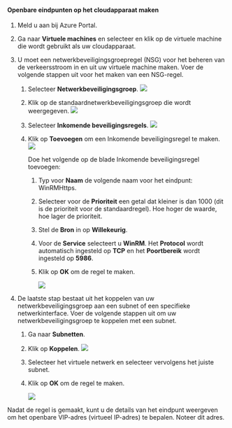 #### <a name="to-create-public-endpoints-on-the-cloud-appliance"></a>Openbare eindpunten op het cloudapparaat maken

1. Meld u aan bij Azure Portal.
2. Ga naar **Virtuele machines** en selecteer en klik op de virtuele machine die wordt gebruikt als uw cloudapparaat.
    
3. U moet een netwerkbeveiligingsgroepregel (NSG) voor het beheren van de verkeersstroom in en uit uw virtuele machine maken. Voer de volgende stappen uit voor het maken van een NSG-regel.
    1. Selecteer **Netwerkbeveiligingsgroep**.
        ![](./media/storsimple-8000-create-public-endpoints-cloud-appliance/sca-create-public-endpt1.png)

    2. Klik op de standaardnetwerkbeveiligingsgroep die wordt weergegeven.
        ![](./media/storsimple-8000-create-public-endpoints-cloud-appliance/sca-create-public-endpt2.png)

    3. Selecteer **Inkomende beveiligingsregels**.
        ![](./media/storsimple-8000-create-public-endpoints-cloud-appliance/sca-create-public-endpt3.png)

    4. Klik op **Toevoegen** om een Inkomende beveiligingsregel te maken.
        ![](./media/storsimple-8000-create-public-endpoints-cloud-appliance/sca-create-public-endpt4.png)

        Doe het volgende op de blade Inkomende beveiligingsregel toevoegen:

        1. Typ voor **Naam** de volgende naam voor het eindpunt: WinRMHttps.
        
        2. Selecteer voor de **Prioriteit** een getal dat kleiner is dan 1000 (dit is de prioriteit voor de standaardregel). Hoe hoger de waarde, hoe lager de prioriteit.

        3. Stel de **Bron** in op **Willekeurig**.

        4. Voor de **Service** selecteert u **WinRM**. Het **Protocol** wordt automatisch ingesteld op **TCP** en het **Poortbereik** wordt ingesteld op **5986**.

        5. Klik op **OK** om de regel te maken.

            ![](./media/storsimple-8000-create-public-endpoints-cloud-appliance/sca-create-public-endpt5.png)

4. De laatste stap bestaat uit het koppelen van uw netwerkbeveiligingsgroep aan een subnet of een specifieke netwerkinterface. Voer de volgende stappen uit om uw netwerkbeveiligingsgroep te koppelen met een subnet.
    1. Ga naar **Subnetten**.
    2. Klik op **Koppelen**.
        ![](./media/storsimple-8000-create-public-endpoints-cloud-appliance/sca-create-public-endpt7.png)

    3. Selecteer het virtuele netwerk en selecteer vervolgens het juiste subnet.
    4. Klik op **OK** om de regel te maken.

        ![](./media/storsimple-8000-create-public-endpoints-cloud-appliance/sca-create-public-endpt11.png)

Nadat de regel is gemaakt, kunt u de details van het eindpunt weergeven om het openbare VIP-adres (virtueel IP-adres) te bepalen. Noteer dit adres.


